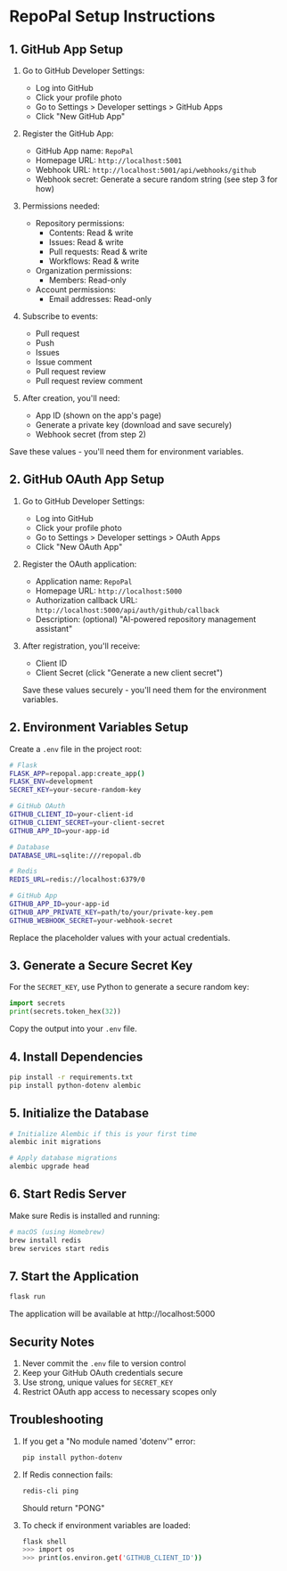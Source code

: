 # RepoPal Setup Instructions

## 1. GitHub App Setup

1. Go to GitHub Developer Settings:
   - Log into GitHub
   - Click your profile photo
   - Go to Settings > Developer settings > GitHub Apps
   - Click "New GitHub App"

2. Register the GitHub App:
   - GitHub App name: `RepoPal`
   - Homepage URL: `http://localhost:5001`
   - Webhook URL: `http://localhost:5001/api/webhooks/github`
   - Webhook secret: Generate a secure random string (see step 3 for how)
   
3. Permissions needed:
   - Repository permissions:
     - Contents: Read & write
     - Issues: Read & write
     - Pull requests: Read & write
     - Workflows: Read & write
   - Organization permissions:
     - Members: Read-only
   - Account permissions:
     - Email addresses: Read-only

4. Subscribe to events:
   - Pull request
   - Push
   - Issues
   - Issue comment
   - Pull request review
   - Pull request review comment

5. After creation, you'll need:
   - App ID (shown on the app's page)
   - Generate a private key (download and save securely)
   - Webhook secret (from step 2)

Save these values - you'll need them for environment variables.

## 2. GitHub OAuth App Setup

1. Go to GitHub Developer Settings:
   - Log into GitHub
   - Click your profile photo
   - Go to Settings > Developer settings > OAuth Apps
   - Click "New OAuth App"

2. Register the OAuth application:
   - Application name: `RepoPal`
   - Homepage URL: `http://localhost:5000`
   - Authorization callback URL: `http://localhost:5000/api/auth/github/callback`
   - Description: (optional) "AI-powered repository management assistant"

3. After registration, you'll receive:
   - Client ID
   - Client Secret (click "Generate a new client secret")

   Save these values securely - you'll need them for the environment variables.

## 2. Environment Variables Setup

Create a `.env` file in the project root:

```bash
# Flask
FLASK_APP=repopal.app:create_app()
FLASK_ENV=development
SECRET_KEY=your-secure-random-key

# GitHub OAuth
GITHUB_CLIENT_ID=your-client-id
GITHUB_CLIENT_SECRET=your-client-secret
GITHUB_APP_ID=your-app-id

# Database
DATABASE_URL=sqlite:///repopal.db

# Redis
REDIS_URL=redis://localhost:6379/0

# GitHub App
GITHUB_APP_ID=your-app-id
GITHUB_APP_PRIVATE_KEY=path/to/your/private-key.pem
GITHUB_WEBHOOK_SECRET=your-webhook-secret
```

Replace the placeholder values with your actual credentials.

## 3. Generate a Secure Secret Key

For the `SECRET_KEY`, use Python to generate a secure random key:

```python
import secrets
print(secrets.token_hex(32))
```

Copy the output into your `.env` file.

## 4. Install Dependencies

```bash
pip install -r requirements.txt
pip install python-dotenv alembic
```

## 5. Initialize the Database

```bash
# Initialize Alembic if this is your first time
alembic init migrations

# Apply database migrations
alembic upgrade head
```

## 6. Start Redis Server

Make sure Redis is installed and running:

```bash
# macOS (using Homebrew)
brew install redis
brew services start redis
```

## 7. Start the Application

```bash
flask run
```

The application will be available at http://localhost:5000

## Security Notes

1. Never commit the `.env` file to version control
2. Keep your GitHub OAuth credentials secure
3. Use strong, unique values for `SECRET_KEY`
4. Restrict OAuth app access to necessary scopes only

## Troubleshooting

1. If you get a "No module named 'dotenv'" error:
   ```bash
   pip install python-dotenv
   ```

2. If Redis connection fails:
   ```bash
   redis-cli ping
   ```
   Should return "PONG"

3. To check if environment variables are loaded:
   ```bash
   flask shell
   >>> import os
   >>> print(os.environ.get('GITHUB_CLIENT_ID'))
   ```

